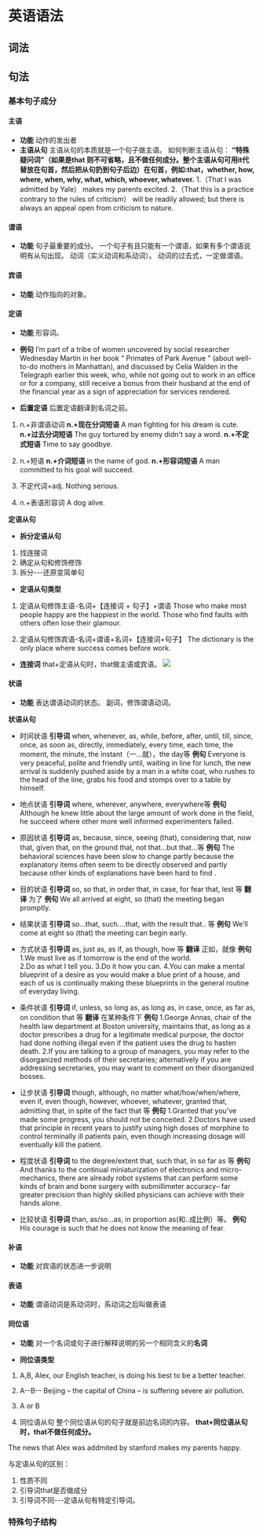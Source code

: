 # 英语语法
## 词法

## 句法
### 基本句子成分
#### 主语
- **功能**
动作的发出者
- **主语从句**
主语从句的本质就是一个句子做主语。 
如何判断主语从句：
**“特殊疑问词”（如果是that 则不可省略，且不做任何成分。整个主语从句可用it代替放在句首，然后把从句扔到句子后边）在句首，例如:that，whether, how, where, when, why, what, which, whoever, whatever.**
1.（That I was admitted by Yale） makes my parents excited.
2.（That this is a practice contrary to the rules of criticism） will be readily allowed; but there is always an appeal open from criticism to nature.

#### 谓语
- **功能**
句子最重要的成分。
一个句子有且只能有一个谓语，如果有多个谓语说明有从句出现。
动词（实义动词和系动词）。
动词的过去式，一定做谓语。


#### 宾语
- **功能**
动作指向的对象。


#### 定语
- **功能**
形容词。

- **例句**
I’m part of a tribe of women uncovered by social researcher Wednesday Martin in her book “ Primates of Park Avenue ” (about well-to-do mothers in Manhattan), and discussed by Celia Walden in the Telegraph earlier this week, who, while not going out to work in an office or for a company, still receive a bonus from their husband at the end of the financial year as a sign of appreciation for services rendered.

- **后置定语**
后置定语翻译到名词之前。
1. n.+非谓语动词
**n.+现在分词短语**
A man fighting for his dream is cute.
**n.+过去分词短语**
The guy tortured by enemy didn't say a word.
**n.+不定式短语**
Time to say goodbye.

2. n.+短语
**n.+介词短语**
in the name of god.
**n.+形容词短语**
A man committed to his goal will succeed.

3. 不定代词+adj.
Nothing serious.

4. n.+表语形容词
A dog alive.

**定语从句**
- **拆分定语从句**
1. 找连接词
2. 确定从句和修饰修饰
3. 拆分---还原变简单句

- **定语从句类型**
1. 定语从句修饰主语-名词+【连接词 + 句子】+谓语
Those who make most people happy are the happiest in the world. 
Those who find faults with others often lose their glamour.

1. 定语从句修饰宾语-名词+谓语+名词+【连接词+句子】
The dictionary is the only place where success comes before work.

- **连接词**
that+定语从句时，that做主语或宾语。
![](https://i.imgur.com/vDmQe6F.png)

#### 状语
- **功能**
表达谓语动词的状态。
副词，修饰谓语动词。

**状语从句**
- 时间状语
**引导词**
when, whenever, as, while, before, after, until, till, since, once, as soon as, directly, immediately, every time, each time, the moment, the minute, the instant（一…就），the day等
**例句**
Everyone is very peaceful, polite and friendly until, waiting in line for lunch, the new arrival is suddenly pushed aside by a man in a white coat, who rushes to the head of the line, grabs his food and stomps over to a table by himself. 

- 地点状语
**引导词**
where, wherever, anywhere, everywhere等
**例句**
Although he knew little about the large amount of work done in the field, he succeed where other more well informed experimenters failed. 

- 原因状语
**引导词**
as, because, since, seeing (that), considering that, now that, given that, on the ground that, not that…but  that…等
**例句**
The behavioral sciences have been slow to change partly because the explanatory items often seem to be directly observed and partly because other kinds of explanations have been hard to find .

- 目的状语
**引导词**
so, so that, in order that, in case, for fear that, lest 等
**翻译**
为了
**例句**
We all arrived at eight, so (that) the meeting began promptly.

- 结果状语
**引导词**
so…that, such….that, with the result that.. 等
**例句**
We’ll come at eight so (that) the meeting can begin early.

- 方式状语
**引导词**
as, just as, as if, as though, how 等
**翻译**
正如，就像
**例句**
1.We must live as if tomorrow is the end of the world.  
2.Do as what I tell you.
3.Do it how you can.
4.You can make a mental blueprint of a desire as you would make a blue print of a house, and each of us is continually making these blueprints in the general routine of everyday living.

- 条件状语
**引导词**
if, unless, so long as, as long as, in case, once, as far as, on condition that 等
**翻译**
在某种条件下
**例句**
1.George Annas, chair of the health law department at Boston university, maintains that, as long as a doctor prescribes a drug for a legitimate medical purpose, the doctor had done nothing illegal even if the patient uses the drug to hasten death.
2.If you are talking to a group of managers, you may refer to the disorganized methods of their secretaries; alternatively if you are addressing secretaries, you may want to comment on their disorganized bosses.

- 让步状语
**引导词**
though, although, no matter what/how/when/where, even if, even though, however, whoever, whatever, granted that, admitting that, in spite of the fact that 等
**例句**
1.Granted that you’ve made some progress, you should not be conceited.
2.Doctors have used that principle in recent years to justify using high doses of morphine to control terminally ill patients pain, even though increasing dosage will eventually kill the patient.

- 程度状语
**引导词**
to the degree/extent that, such that, in so far as 等
**例句**
And thanks to the continual miniaturization of electronics and micro-mechanics, there are already robot systems that can perform some kinds of brain and bone surgery with submillimeter accuracy– far greater precision than highly skilled physicians can achieve with their hands alone.

- 比较状语
**引导词**
than, as/so…as, in proportion as(和..成比例）等。
**例句**
His courage is such that he does not know the meaning of fear.

#### 补语
- **功能**
对宾语的状态进一步说明


#### 表语
- **功能**
谓语动词是系动词时，系动词之后叫做表语

#### 同位语
- **功能**
对一个名词或句子进行解释说明的另一个相同含义的**名词**

- **同位语类型**
1. A,B,
Alex, our English teacher, is doing his best to be a better teacher.  

2. A--B--
Beijing – the capital of China – is suffering severe air pollution.

3. A or B

4. 同位语从句
整个同位语从句的句子就是前边名词的内容。
**that+同位语从句时，that不做任何成分。**

The news that Alex was addmited by stanford makes my parents happy.

与定语从句的区别：
1. 性质不同
2. 引导词that是否做成分
3. 引导词不同---定语从句有特定引导词。




### 特殊句子结构

